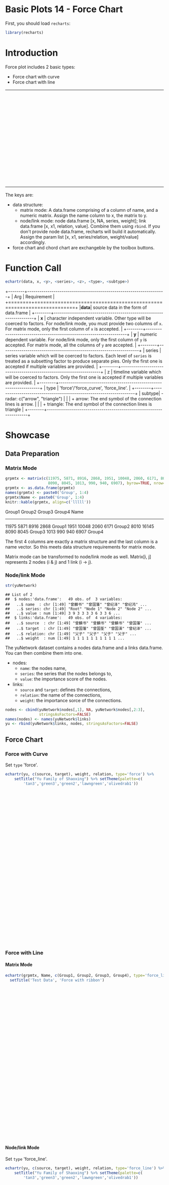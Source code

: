 # Basic Plots 14 - Force Chart



First, you should load `recharts`:

```r
library(recharts)
```

# Introduction

Force plot includes 2 basic types:

- Force chart with curve
- Force chart with line

<table id='intro'>
<tr><td>
<!--html_preserve--><div id="echarts-4407ff1642f7f4066ebb4e053ec09482637e623e" style="width:400px;height:300px;" class="echarts html-widget"></div>
<script type="application/json" data-for="echarts-4407ff1642f7f4066ebb4e053ec09482637e623e">{"x":{"series":[{"type":"force","name":"Connection","roam":"move","itemStyle":{"normal":{"label":{"show":true,"textStyle":{"color":"#333"}},"nodeStyle":{"brushType":"both","strokeColor":"rgba(255,215,0,0.4)"},"linkStyle":{"type":"curve"}},"emphasis":{"label":{"show":false},"nodeStyle":[],"lineStyle":[]}},"minRadius":8,"maxRadius":20,"nodes":[{"category":0,"name":"曾麟书","value":3},{"category":1,"name":"曾国藩","value":9},{"category":2,"name":"曾纪泽","value":3},{"category":2,"name":"曾纪鸿","value":3},{"category":3,"name":"曾广珊","value":3},{"category":0,"name":"俞文葆","value":3},{"category":1,"name":"俞明震","value":6},{"category":1,"name":"俞明颐","value":3},{"category":1,"name":"俞明诗","value":3},{"category":0,"name":"陈宝箴","value":6},{"category":1,"name":"陈三立","value":3},{"category":2,"name":"陈寅恪","value":9},{"category":2,"name":"陈衡恪","value":3},{"category":2,"name":"俞大维","value":3},{"category":2,"name":"俞大拔","value":3},{"category":2,"name":"俞大纲","value":3},{"category":2,"name":"俞大缜","value":3},{"category":1,"name":"曾国潢","value":3},{"category":2,"name":"曾纪梁","value":3},{"category":3,"name":"曾广祚","value":3},{"category":4,"name":"曾昭抡","value":6},{"category":2,"name":"俞大絪","value":3},{"category":2,"name":"傅斯年","value":6},{"category":2,"name":"俞大彩","value":3},{"category":0,"name":"蒋介石","value":9},{"category":1,"name":"蒋经国","value":9},{"category":3,"name":"俞扬和","value":3},{"category":2,"name":"蒋孝章","value":3},{"category":4,"name":"俞祖声","value":3},{"category":2,"name":"俞大纯","value":3},{"category":1,"name":"曾国荃","value":6},{"category":2,"name":"曾广江","value":3},{"category":3,"name":"曾昭和","value":3},{"category":4,"name":"曾宪植","value":6},{"category":4,"name":"叶剑英","value":6},{"category":3,"name":"赵太侔","value":6},{"category":3,"name":"俞珊","value":3},{"category":3,"name":"俞瑾","value":3},{"category":3,"name":"俞启考","value":3},{"category":3,"name":"俞启信","value":3},{"category":3,"name":"俞启威","value":3},{"category":3,"name":"俞启忠","value":3},{"category":4,"name":"俞强声","value":3},{"category":4,"name":"俞正声","value":6},{"category":3,"name":"毛泽东","value":9},{"category":3,"name":"江青","value":6},{"category":0,"name":"范寿钟","value":3},{"category":1,"name":"范文澜","value":6},{"category":1,"name":"范瑾","value":3}],"categories":[{"name":"Root"},{"name":"Node 1"},{"name":"Node 2"},{"name":"Node 3"},{"name":"Leaf"}],"links":[{"source":"曾麟书","target":"曾国藩","name":"父子","weight":1},{"source":"曾麟书","target":"曾国荃","name":"父子","weight":1},{"source":"曾麟书","target":"曾国潢","name":"父子","weight":1},{"source":"曾国藩","target":"曾纪泽","name":"父子","weight":1},{"source":"曾国藩","target":"曾纪鸿","name":"父子","weight":1},{"source":"曾国潢","target":"曾纪梁","name":"父子","weight":1},{"source":"曾纪梁","target":"曾广祚","name":"父子","weight":1},{"source":"曾广祚","target":"曾昭抡","name":"父子","weight":1},{"source":"曾国荃","target":"曾广江","name":"父子","weight":1},{"source":"曾广江","target":"曾昭和","name":"父子","weight":1},{"source":"曾昭和","target":"曾宪植","name":"父女","weight":1},{"source":"叶剑英","target":"曾宪植","name":"夫妻","weight":1},{"source":"曾纪鸿","target":"曾广珊","name":"父女","weight":1},{"source":"俞文葆","target":"俞明震","name":"父子","weight":1},{"source":"俞文葆","target":"俞明颐","name":"父子","weight":1},{"source":"俞文葆","target":"俞明诗","name":"父女","weight":1},{"source":"陈宝箴","target":"陈三立","name":"父子","weight":1},{"source":"陈三立","target":"俞明诗","name":"夫妻","weight":1},{"source":"陈三立","target":"陈寅恪","name":"父子","weight":1},{"source":"陈三立","target":"陈衡恪","name":"父子","weight":1},{"source":"俞明颐","target":"曾广珊","name":"夫妻","weight":1},{"source":"俞明颐","target":"俞大维","name":"父子","weight":1},{"source":"俞大维","target":"俞扬和","name":"父子","weight":1},{"source":"俞明颐","target":"俞大拔","name":"父子","weight":1},{"source":"俞明颐","target":"俞大纲","name":"父子","weight":1},{"source":"俞明颐","target":"俞大缜","name":"父子","weight":1},{"source":"俞明颐","target":"俞大絪","name":"父女","weight":1},{"source":"俞明颐","target":"俞大彩","name":"父女","weight":1},{"source":"俞明震","target":"俞大纯","name":"父子","weight":1},{"source":"赵太侔","target":"俞珊","name":"夫妻","weight":1},{"source":"俞大纯","target":"俞珊","name":"父女","weight":1},{"source":"俞大纯","target":"俞瑾","name":"父女","weight":1},{"source":"俞大纯","target":"俞启考","name":"父子","weight":1},{"source":"俞大纯","target":"俞启信","name":"父子","weight":1},{"source":"俞大纯","target":"俞启威","name":"父子","weight":1},{"source":"俞启威","target":"江青","name":"夫妻","weight":1},{"source":"毛泽东","target":"江青","name":"夫妻","weight":1},{"source":"俞大纯","target":"俞启忠","name":"父子","weight":1},{"source":"俞启威","target":"俞强声","name":"父子","weight":1},{"source":"俞启威","target":"俞正声","name":"父子","weight":1},{"source":"曾昭抡","target":"俞大絪","name":"夫妻","weight":1},{"source":"傅斯年","target":"俞大彩","name":"夫妻","weight":1},{"source":"蒋介石","target":"蒋经国","name":"父子","weight":1},{"source":"蒋经国","target":"蒋孝章","name":"父女","weight":1},{"source":"俞扬和","target":"蒋孝章","name":"夫妻","weight":1},{"source":"俞扬和","target":"俞祖声","name":"父子","weight":1},{"source":"范寿钟","target":"范文澜","name":"父子","weight":1},{"source":"范寿钟","target":"范瑾","name":"父女","weight":1},{"source":"俞启威","target":"范瑾","name":"夫妻","weight":1}],"ribbonType":false,"showScale":false,"showScaleText":false}],"legend":{"show":true,"data":["Root","Node 1","Node 2","Node 3","Leaf"],"x":"left","y":"top","orient":"horizontal"},"tooltip":{"show":true,"trigger":"item","axisPointer":{"type":"none","crossStyle":{"type":"dashed"},"lineStyle":"solid"},"textStyle":{"color":"#fff"},"formatter":"function (params) {\n    if (params.indicator2) {    // is edge\n    return params.indicator2 + \" \" +\n    params.name + \" \" + params.indicator + \" : \" +\n    params.value.weight;\n    } else {    // is node\n    return params.name\n    }\n    }","backgroundColor":"rgba(0,0,0,0.7)"},"toolbox":{"show":true,"feature":{"mark":{"show":true},"dataZoom":{"show":false},"dataView":{"show":false},"magicType":{"show":true,"type":["force","chord"]},"restore":{"show":true},"saveAsImage":{"show":true}},"x":"right","y":"top","orient":"horizontal"},"title":{"text":"Yu Family of Shaoxing","subtext":"","x":"center","y":"bottom","orient":"horizontal"},"color":["#CD853F","#00CD00","#00EE00","#7CFC00","#C0FF3E"]},"evals":["tooltip.formatter"],"jsHooks":[]}</script><!--/html_preserve-->
</td>
<td>
<!--html_preserve--><div id="echarts-94827d8fe12007010faf80d673954be45ce2b105" style="width:400px;height:300px;" class="echarts html-widget"></div>
<script type="application/json" data-for="echarts-94827d8fe12007010faf80d673954be45ce2b105">{"x":{"series":[{"type":"force","name":"Connection","roam":"move","itemStyle":{"normal":{"label":{"show":true,"textStyle":{"color":"#333"}},"nodeStyle":{"brushType":"both","strokeColor":"rgba(255,215,0,0.4)"},"linkStyle":{"type":"line"}},"emphasis":{"label":{"show":false},"nodeStyle":[],"lineStyle":[]}},"minRadius":8,"maxRadius":20,"nodes":[{"category":0,"name":"曾麟书","value":3},{"category":1,"name":"曾国藩","value":9},{"category":2,"name":"曾纪泽","value":3},{"category":2,"name":"曾纪鸿","value":3},{"category":3,"name":"曾广珊","value":3},{"category":0,"name":"俞文葆","value":3},{"category":1,"name":"俞明震","value":6},{"category":1,"name":"俞明颐","value":3},{"category":1,"name":"俞明诗","value":3},{"category":0,"name":"陈宝箴","value":6},{"category":1,"name":"陈三立","value":3},{"category":2,"name":"陈寅恪","value":9},{"category":2,"name":"陈衡恪","value":3},{"category":2,"name":"俞大维","value":3},{"category":2,"name":"俞大拔","value":3},{"category":2,"name":"俞大纲","value":3},{"category":2,"name":"俞大缜","value":3},{"category":1,"name":"曾国潢","value":3},{"category":2,"name":"曾纪梁","value":3},{"category":3,"name":"曾广祚","value":3},{"category":4,"name":"曾昭抡","value":6},{"category":2,"name":"俞大絪","value":3},{"category":2,"name":"傅斯年","value":6},{"category":2,"name":"俞大彩","value":3},{"category":0,"name":"蒋介石","value":9},{"category":1,"name":"蒋经国","value":9},{"category":3,"name":"俞扬和","value":3},{"category":2,"name":"蒋孝章","value":3},{"category":4,"name":"俞祖声","value":3},{"category":2,"name":"俞大纯","value":3},{"category":1,"name":"曾国荃","value":6},{"category":2,"name":"曾广江","value":3},{"category":3,"name":"曾昭和","value":3},{"category":4,"name":"曾宪植","value":6},{"category":4,"name":"叶剑英","value":6},{"category":3,"name":"赵太侔","value":6},{"category":3,"name":"俞珊","value":3},{"category":3,"name":"俞瑾","value":3},{"category":3,"name":"俞启考","value":3},{"category":3,"name":"俞启信","value":3},{"category":3,"name":"俞启威","value":3},{"category":3,"name":"俞启忠","value":3},{"category":4,"name":"俞强声","value":3},{"category":4,"name":"俞正声","value":6},{"category":3,"name":"毛泽东","value":9},{"category":3,"name":"江青","value":6},{"category":0,"name":"范寿钟","value":3},{"category":1,"name":"范文澜","value":6},{"category":1,"name":"范瑾","value":3}],"categories":[{"name":"Root"},{"name":"Node 1"},{"name":"Node 2"},{"name":"Node 3"},{"name":"Leaf"}],"links":[{"source":"曾麟书","target":"曾国藩","name":"父子","weight":1},{"source":"曾麟书","target":"曾国荃","name":"父子","weight":1},{"source":"曾麟书","target":"曾国潢","name":"父子","weight":1},{"source":"曾国藩","target":"曾纪泽","name":"父子","weight":1},{"source":"曾国藩","target":"曾纪鸿","name":"父子","weight":1},{"source":"曾国潢","target":"曾纪梁","name":"父子","weight":1},{"source":"曾纪梁","target":"曾广祚","name":"父子","weight":1},{"source":"曾广祚","target":"曾昭抡","name":"父子","weight":1},{"source":"曾国荃","target":"曾广江","name":"父子","weight":1},{"source":"曾广江","target":"曾昭和","name":"父子","weight":1},{"source":"曾昭和","target":"曾宪植","name":"父女","weight":1},{"source":"叶剑英","target":"曾宪植","name":"夫妻","weight":1},{"source":"曾纪鸿","target":"曾广珊","name":"父女","weight":1},{"source":"俞文葆","target":"俞明震","name":"父子","weight":1},{"source":"俞文葆","target":"俞明颐","name":"父子","weight":1},{"source":"俞文葆","target":"俞明诗","name":"父女","weight":1},{"source":"陈宝箴","target":"陈三立","name":"父子","weight":1},{"source":"陈三立","target":"俞明诗","name":"夫妻","weight":1},{"source":"陈三立","target":"陈寅恪","name":"父子","weight":1},{"source":"陈三立","target":"陈衡恪","name":"父子","weight":1},{"source":"俞明颐","target":"曾广珊","name":"夫妻","weight":1},{"source":"俞明颐","target":"俞大维","name":"父子","weight":1},{"source":"俞大维","target":"俞扬和","name":"父子","weight":1},{"source":"俞明颐","target":"俞大拔","name":"父子","weight":1},{"source":"俞明颐","target":"俞大纲","name":"父子","weight":1},{"source":"俞明颐","target":"俞大缜","name":"父子","weight":1},{"source":"俞明颐","target":"俞大絪","name":"父女","weight":1},{"source":"俞明颐","target":"俞大彩","name":"父女","weight":1},{"source":"俞明震","target":"俞大纯","name":"父子","weight":1},{"source":"赵太侔","target":"俞珊","name":"夫妻","weight":1},{"source":"俞大纯","target":"俞珊","name":"父女","weight":1},{"source":"俞大纯","target":"俞瑾","name":"父女","weight":1},{"source":"俞大纯","target":"俞启考","name":"父子","weight":1},{"source":"俞大纯","target":"俞启信","name":"父子","weight":1},{"source":"俞大纯","target":"俞启威","name":"父子","weight":1},{"source":"俞启威","target":"江青","name":"夫妻","weight":1},{"source":"毛泽东","target":"江青","name":"夫妻","weight":1},{"source":"俞大纯","target":"俞启忠","name":"父子","weight":1},{"source":"俞启威","target":"俞强声","name":"父子","weight":1},{"source":"俞启威","target":"俞正声","name":"父子","weight":1},{"source":"曾昭抡","target":"俞大絪","name":"夫妻","weight":1},{"source":"傅斯年","target":"俞大彩","name":"夫妻","weight":1},{"source":"蒋介石","target":"蒋经国","name":"父子","weight":1},{"source":"蒋经国","target":"蒋孝章","name":"父女","weight":1},{"source":"俞扬和","target":"蒋孝章","name":"夫妻","weight":1},{"source":"俞扬和","target":"俞祖声","name":"父子","weight":1},{"source":"范寿钟","target":"范文澜","name":"父子","weight":1},{"source":"范寿钟","target":"范瑾","name":"父女","weight":1},{"source":"俞启威","target":"范瑾","name":"夫妻","weight":1}],"ribbonType":false,"showScale":false,"showScaleText":false}],"legend":{"show":true,"data":["Root","Node 1","Node 2","Node 3","Leaf"],"x":"left","y":"top","orient":"horizontal"},"tooltip":{"show":true,"trigger":"item","axisPointer":{"type":"none","crossStyle":{"type":"dashed"},"lineStyle":"solid"},"textStyle":{"color":"#fff"},"formatter":"function (params) {\n    if (params.indicator2) {    // is edge\n    return params.indicator2 + \" \" +\n    params.name + \" \" + params.indicator + \" : \" +\n    params.value.weight;\n    } else {    // is node\n    return params.name\n    }\n    }","backgroundColor":"rgba(0,0,0,0.7)"},"toolbox":{"show":true,"feature":{"mark":{"show":true},"dataZoom":{"show":false},"dataView":{"show":false},"magicType":{"show":true,"type":["force","chord"]},"restore":{"show":true},"saveAsImage":{"show":true}},"x":"right","y":"top","orient":"horizontal"},"title":{"text":"Yu Family of Shaoxing","subtext":"","x":"center","y":"bottom","orient":"horizontal"},"color":["#CD853F","#00CD00","#00EE00","#7CFC00","#C0FF3E"]},"evals":["tooltip.formatter"],"jsHooks":[]}</script><!--/html_preserve-->
</td></tr>
</table>

The keys are:

- data structure:
  - matrix mode: A data.frame comprising of a column of name, and a numeric matrix. Assign the name column to x, the matrix to y.
  - node/link mode: node data.frame [x, NA, series, weight]; link data.frame [x, x1, relation, value]. Combine them using `rbind`. If you don't provide node data.frame, recharts will build it automatically. Assign the param list [x, x1, series/relation, weight/value] accordingly.
- force chart and chord chart are exchangeble by the toolbox buttons.

# Function Call

```r
echartr(data, x, <y>, <series>, <z>, <type>, <subtype>)
```

+--------+--------------------------------------------------------------------+
| Arg    |  Requirement                                                       |
+========+====================================================================+
|**data**| source data in the form of data.frame |
+--------+--------------------------------------------------------------------+
| **x**  | character independent variable. Other type will be coerced to factors. For node/link mode, you must provide two columns of `x`. For matrix mode, only the first column of `x` is accepted. |
+--------+--------------------------------------------------------------------+
| **y**  | numeric dependent variable. For node/link mode, only the first column of `y` is accepted. For matrix mode, all the columns of `y` are accepted. |
+--------+--------------------------------------------------------------------+
| series | series variable which will be coerced to factors. Each level of `series` is treated as a subsetting factor to produce separate pies. Only the first one is accepted if multiple variables are provided. |
+--------+--------------------------------------------------------------------+
|  z     | timeline variable which will be coerced to factors. Only the first one is accepted if multiple variables are provided. |
+--------+--------------------------------------------------------------------+
| type   | 'force'/'force_curve', 'force_line'. |
+--------+--------------------------------------------------------------------+
| subtype| - radar: c("arrow", "triangle") | 
|        |     + arrow: The end symbol of the connection lines is arrow. |
|        |     + triangle: The end symbol of the connection lines is triangle |
+--------+--------------------------------------------------------------------+

# Showcase

## Data Preparation


### Matrix Mode


```r
grpmtx <- matrix(c(11975, 5871, 8916, 2868, 1951, 10048, 2060, 6171, 8010, 16145,
                   8090, 8045, 1013, 990, 940, 6907), byrow=TRUE, nrow=4)
grpmtx <- as.data.frame(grpmtx)
names(grpmtx) <- paste0('Group', 1:4)
grpmtx$Name <- paste0('Group', 1:4)
knitr::kable(grpmtx, align=c('lllll'))
```



Group1   Group2   Group3   Group4   Name   
-------  -------  -------  -------  -------
11975    5871     8916     2868     Group1 
1951     10048    2060     6171     Group2 
8010     16145    8090     8045     Group3 
1013     990      940      6907     Group4 

The first 4 columns are exactly a matrix structure and the last column is a name vector. So this meets data structure requirements for matrix mode.

Matrix mode can be transformed to node/link mode as well. Matrix[i, j] represents 2 nodes (i & j) and 1 link (i -> j).

### Node/link Mode


```r
str(yuNetwork)
```

```
## List of 2
##  $ nodes:'data.frame':	49 obs. of  3 variables:
##   ..$ name  : chr [1:49] "曾麟书" "曾国藩" "曾纪泽" "曾纪鸿" ...
##   ..$ series: chr [1:49] "Root" "Node 1" "Node 2" "Node 2" ...
##   ..$ value : num [1:49] 3 9 3 3 3 3 6 3 3 6 ...
##  $ links:'data.frame':	49 obs. of  4 variables:
##   ..$ source  : chr [1:49] "曾麟书" "曾麟书" "曾麟书" "曾国藩" ...
##   ..$ target  : chr [1:49] "曾国藩" "曾国荃" "曾国潢" "曾纪泽" ...
##   ..$ relation: chr [1:49] "父子" "父子" "父子" "父子" ...
##   ..$ weight  : num [1:49] 1 1 1 1 1 1 1 1 1 1 ...
```

The yuNetwork dataset contains a nodes data.frame and a links data.frame. You can then combine them into one.

- nodes: 
    - `name`: the nodes name, 
    - `series`: the series that the nodes belongs to, 
    - `value`: the importance score of the nodes.
- links: 
    - `source` and `target`: defines the connections, 
    - `relation`: the name of the connections, 
    - `weight`: the importance sorce of the connections.


```r
nodes <- cbind(yuNetwork$nodes[,1], NA, yuNetwork$nodes[,2:3],
               stringsAsFactors=FALSE)
names(nodes) <- names(yuNetwork$links)
yu <- rbind(yuNetwork$links, nodes, stringsAsFactors=FALSE)
```


## Force Chart

### Force with Curve

Set `type` 'force'.


```r
echartr(yu, c(source, target), weight, relation, type='force') %>% 
    setTitle("Yu Family of Shaoxing") %>% setTheme(palette=c(
        'tan3','green3','green2','lawngreen','olivedrab1'))
```

<!--html_preserve--><div id="echarts-da22f16343fc1f41f69b6bcad9fbbbb155e66b76" style="width:672px;height:480px;" class="echarts html-widget"></div>
<script type="application/json" data-for="echarts-da22f16343fc1f41f69b6bcad9fbbbb155e66b76">{"x":{"series":[{"type":"force","name":"Connection","roam":"move","itemStyle":{"normal":{"label":{"show":true,"textStyle":{"color":"#333"}},"nodeStyle":{"brushType":"both","strokeColor":"rgba(255,215,0,0.4)"},"linkStyle":{"type":"curve"}},"emphasis":{"label":{"show":false},"nodeStyle":[],"lineStyle":[]}},"minRadius":8,"maxRadius":20,"nodes":[{"category":0,"name":"曾麟书","value":3},{"category":1,"name":"曾国藩","value":9},{"category":2,"name":"曾纪泽","value":3},{"category":2,"name":"曾纪鸿","value":3},{"category":3,"name":"曾广珊","value":3},{"category":0,"name":"俞文葆","value":3},{"category":1,"name":"俞明震","value":6},{"category":1,"name":"俞明颐","value":3},{"category":1,"name":"俞明诗","value":3},{"category":0,"name":"陈宝箴","value":6},{"category":1,"name":"陈三立","value":3},{"category":2,"name":"陈寅恪","value":9},{"category":2,"name":"陈衡恪","value":3},{"category":2,"name":"俞大维","value":3},{"category":2,"name":"俞大拔","value":3},{"category":2,"name":"俞大纲","value":3},{"category":2,"name":"俞大缜","value":3},{"category":1,"name":"曾国潢","value":3},{"category":2,"name":"曾纪梁","value":3},{"category":3,"name":"曾广祚","value":3},{"category":4,"name":"曾昭抡","value":6},{"category":2,"name":"俞大絪","value":3},{"category":2,"name":"傅斯年","value":6},{"category":2,"name":"俞大彩","value":3},{"category":0,"name":"蒋介石","value":9},{"category":1,"name":"蒋经国","value":9},{"category":3,"name":"俞扬和","value":3},{"category":2,"name":"蒋孝章","value":3},{"category":4,"name":"俞祖声","value":3},{"category":2,"name":"俞大纯","value":3},{"category":1,"name":"曾国荃","value":6},{"category":2,"name":"曾广江","value":3},{"category":3,"name":"曾昭和","value":3},{"category":4,"name":"曾宪植","value":6},{"category":4,"name":"叶剑英","value":6},{"category":3,"name":"赵太侔","value":6},{"category":3,"name":"俞珊","value":3},{"category":3,"name":"俞瑾","value":3},{"category":3,"name":"俞启考","value":3},{"category":3,"name":"俞启信","value":3},{"category":3,"name":"俞启威","value":3},{"category":3,"name":"俞启忠","value":3},{"category":4,"name":"俞强声","value":3},{"category":4,"name":"俞正声","value":6},{"category":3,"name":"毛泽东","value":9},{"category":3,"name":"江青","value":6},{"category":0,"name":"范寿钟","value":3},{"category":1,"name":"范文澜","value":6},{"category":1,"name":"范瑾","value":3}],"categories":[{"name":"Root"},{"name":"Node 1"},{"name":"Node 2"},{"name":"Node 3"},{"name":"Leaf"}],"links":[{"source":"曾麟书","target":"曾国藩","name":"父子","weight":1},{"source":"曾麟书","target":"曾国荃","name":"父子","weight":1},{"source":"曾麟书","target":"曾国潢","name":"父子","weight":1},{"source":"曾国藩","target":"曾纪泽","name":"父子","weight":1},{"source":"曾国藩","target":"曾纪鸿","name":"父子","weight":1},{"source":"曾国潢","target":"曾纪梁","name":"父子","weight":1},{"source":"曾纪梁","target":"曾广祚","name":"父子","weight":1},{"source":"曾广祚","target":"曾昭抡","name":"父子","weight":1},{"source":"曾国荃","target":"曾广江","name":"父子","weight":1},{"source":"曾广江","target":"曾昭和","name":"父子","weight":1},{"source":"曾昭和","target":"曾宪植","name":"父女","weight":1},{"source":"叶剑英","target":"曾宪植","name":"夫妻","weight":1},{"source":"曾纪鸿","target":"曾广珊","name":"父女","weight":1},{"source":"俞文葆","target":"俞明震","name":"父子","weight":1},{"source":"俞文葆","target":"俞明颐","name":"父子","weight":1},{"source":"俞文葆","target":"俞明诗","name":"父女","weight":1},{"source":"陈宝箴","target":"陈三立","name":"父子","weight":1},{"source":"陈三立","target":"俞明诗","name":"夫妻","weight":1},{"source":"陈三立","target":"陈寅恪","name":"父子","weight":1},{"source":"陈三立","target":"陈衡恪","name":"父子","weight":1},{"source":"俞明颐","target":"曾广珊","name":"夫妻","weight":1},{"source":"俞明颐","target":"俞大维","name":"父子","weight":1},{"source":"俞大维","target":"俞扬和","name":"父子","weight":1},{"source":"俞明颐","target":"俞大拔","name":"父子","weight":1},{"source":"俞明颐","target":"俞大纲","name":"父子","weight":1},{"source":"俞明颐","target":"俞大缜","name":"父子","weight":1},{"source":"俞明颐","target":"俞大絪","name":"父女","weight":1},{"source":"俞明颐","target":"俞大彩","name":"父女","weight":1},{"source":"俞明震","target":"俞大纯","name":"父子","weight":1},{"source":"赵太侔","target":"俞珊","name":"夫妻","weight":1},{"source":"俞大纯","target":"俞珊","name":"父女","weight":1},{"source":"俞大纯","target":"俞瑾","name":"父女","weight":1},{"source":"俞大纯","target":"俞启考","name":"父子","weight":1},{"source":"俞大纯","target":"俞启信","name":"父子","weight":1},{"source":"俞大纯","target":"俞启威","name":"父子","weight":1},{"source":"俞启威","target":"江青","name":"夫妻","weight":1},{"source":"毛泽东","target":"江青","name":"夫妻","weight":1},{"source":"俞大纯","target":"俞启忠","name":"父子","weight":1},{"source":"俞启威","target":"俞强声","name":"父子","weight":1},{"source":"俞启威","target":"俞正声","name":"父子","weight":1},{"source":"曾昭抡","target":"俞大絪","name":"夫妻","weight":1},{"source":"傅斯年","target":"俞大彩","name":"夫妻","weight":1},{"source":"蒋介石","target":"蒋经国","name":"父子","weight":1},{"source":"蒋经国","target":"蒋孝章","name":"父女","weight":1},{"source":"俞扬和","target":"蒋孝章","name":"夫妻","weight":1},{"source":"俞扬和","target":"俞祖声","name":"父子","weight":1},{"source":"范寿钟","target":"范文澜","name":"父子","weight":1},{"source":"范寿钟","target":"范瑾","name":"父女","weight":1},{"source":"俞启威","target":"范瑾","name":"夫妻","weight":1}],"ribbonType":false,"showScale":false,"showScaleText":false}],"legend":{"show":true,"data":["Root","Node 1","Node 2","Node 3","Leaf"],"x":"left","y":"top","orient":"horizontal"},"tooltip":{"show":true,"trigger":"item","axisPointer":{"type":"none","crossStyle":{"type":"dashed"},"lineStyle":"solid"},"textStyle":{"color":"#fff"},"formatter":"function (params) {\n    if (params.indicator2) {    // is edge\n    return params.indicator2 + \" \" +\n    params.name + \" \" + params.indicator + \" : \" +\n    params.value.weight;\n    } else {    // is node\n    return params.name\n    }\n    }","backgroundColor":"rgba(0,0,0,0.7)"},"toolbox":{"show":true,"feature":{"mark":{"show":true},"dataZoom":{"show":false},"dataView":{"show":false},"magicType":{"show":true,"type":["force","chord"]},"restore":{"show":true},"saveAsImage":{"show":true}},"x":"right","y":"top","orient":"horizontal"},"title":{"text":"Yu Family of Shaoxing","subtext":"","x":"center","y":"bottom","orient":"horizontal"},"color":["#CD853F","#00CD00","#00EE00","#7CFC00","#C0FF3E"]},"evals":["tooltip.formatter"],"jsHooks":[]}</script><!--/html_preserve-->

### Force with Line

#### Matrix Mode


```r
echartr(grpmtx, Name, c(Group1, Group2, Group3, Group4), type='force_line') %>% 
  setTitle('Test Data', 'Force with ribbon')
```

<!--html_preserve--><div id="echarts-8643c1d086f57b9b6d1a0e8fd588f50bd9469f1a" style="width:672px;height:480px;" class="echarts html-widget"></div>
<script type="application/json" data-for="echarts-8643c1d086f57b9b6d1a0e8fd588f50bd9469f1a">{"x":{"series":[{"type":"force","name":"Connection","roam":"move","itemStyle":{"normal":{"label":{"show":true,"textStyle":{"color":"#333"}},"nodeStyle":{"brushType":"both","strokeColor":"rgba(255,215,0,0.4)"},"linkStyle":{"type":"line"}},"emphasis":{"label":{"show":false},"nodeStyle":[],"lineStyle":[]}},"minRadius":8,"maxRadius":20,"matrix":[[11975,5871,8916,2868],[1951,10048,2060,6171],[8010,16145,8090,8045],[1013,990,940,6907]],"data":[{"name":"Group1"},{"name":"Group2"},{"name":"Group3"},{"name":"Group4"}],"ribbonType":true,"showScale":false,"showScaleText":false}],"tooltip":{"show":true,"trigger":"item","axisPointer":{"type":"none","crossStyle":{"type":"dashed"},"lineStyle":"solid"},"textStyle":{"color":"#fff"},"formatter":"function (params) {\n    if (params.indicator2) {    // is edge\n    return params.indicator2 + \" \" +\n    params.name + \" \" + params.indicator + \" : \" +\n    params.value.weight;\n    } else {    // is node\n    return params.name\n    }\n    }","backgroundColor":"rgba(0,0,0,0.7)"},"toolbox":{"show":true,"feature":{"mark":{"show":true},"dataZoom":{"show":false},"dataView":{"show":false},"magicType":{"show":true,"type":["force","chord"]},"restore":{"show":true},"saveAsImage":{"show":true}},"x":"right","y":"top","orient":"horizontal"},"legend":{"show":true,"data":["Group1","Group2","Group3","Group4"],"x":"left","y":"top","orient":"horizontal"},"title":{"text":"Test Data","subtext":"Force with ribbon","x":"center","y":"bottom","orient":"horizontal"}},"evals":["tooltip.formatter"],"jsHooks":[]}</script><!--/html_preserve-->

#### Node/link Mode

Set `type` 'force_line'.


```r
echartr(yu, c(source, target), weight, relation, type='force_line') %>% 
    setTitle("Yu Family of Shaoxing") %>% setTheme(palette=c(
        'tan3','green3','green2','lawngreen','olivedrab1'))
```

<!--html_preserve--><div id="echarts-5ca5a69ca75ad096cf8a5447d8c7c6be766cc6c1" style="width:672px;height:480px;" class="echarts html-widget"></div>
<script type="application/json" data-for="echarts-5ca5a69ca75ad096cf8a5447d8c7c6be766cc6c1">{"x":{"series":[{"type":"force","name":"Connection","roam":"move","itemStyle":{"normal":{"label":{"show":true,"textStyle":{"color":"#333"}},"nodeStyle":{"brushType":"both","strokeColor":"rgba(255,215,0,0.4)"},"linkStyle":{"type":"line"}},"emphasis":{"label":{"show":false},"nodeStyle":[],"lineStyle":[]}},"minRadius":8,"maxRadius":20,"nodes":[{"category":0,"name":"曾麟书","value":3},{"category":1,"name":"曾国藩","value":9},{"category":2,"name":"曾纪泽","value":3},{"category":2,"name":"曾纪鸿","value":3},{"category":3,"name":"曾广珊","value":3},{"category":0,"name":"俞文葆","value":3},{"category":1,"name":"俞明震","value":6},{"category":1,"name":"俞明颐","value":3},{"category":1,"name":"俞明诗","value":3},{"category":0,"name":"陈宝箴","value":6},{"category":1,"name":"陈三立","value":3},{"category":2,"name":"陈寅恪","value":9},{"category":2,"name":"陈衡恪","value":3},{"category":2,"name":"俞大维","value":3},{"category":2,"name":"俞大拔","value":3},{"category":2,"name":"俞大纲","value":3},{"category":2,"name":"俞大缜","value":3},{"category":1,"name":"曾国潢","value":3},{"category":2,"name":"曾纪梁","value":3},{"category":3,"name":"曾广祚","value":3},{"category":4,"name":"曾昭抡","value":6},{"category":2,"name":"俞大絪","value":3},{"category":2,"name":"傅斯年","value":6},{"category":2,"name":"俞大彩","value":3},{"category":0,"name":"蒋介石","value":9},{"category":1,"name":"蒋经国","value":9},{"category":3,"name":"俞扬和","value":3},{"category":2,"name":"蒋孝章","value":3},{"category":4,"name":"俞祖声","value":3},{"category":2,"name":"俞大纯","value":3},{"category":1,"name":"曾国荃","value":6},{"category":2,"name":"曾广江","value":3},{"category":3,"name":"曾昭和","value":3},{"category":4,"name":"曾宪植","value":6},{"category":4,"name":"叶剑英","value":6},{"category":3,"name":"赵太侔","value":6},{"category":3,"name":"俞珊","value":3},{"category":3,"name":"俞瑾","value":3},{"category":3,"name":"俞启考","value":3},{"category":3,"name":"俞启信","value":3},{"category":3,"name":"俞启威","value":3},{"category":3,"name":"俞启忠","value":3},{"category":4,"name":"俞强声","value":3},{"category":4,"name":"俞正声","value":6},{"category":3,"name":"毛泽东","value":9},{"category":3,"name":"江青","value":6},{"category":0,"name":"范寿钟","value":3},{"category":1,"name":"范文澜","value":6},{"category":1,"name":"范瑾","value":3}],"categories":[{"name":"Root"},{"name":"Node 1"},{"name":"Node 2"},{"name":"Node 3"},{"name":"Leaf"}],"links":[{"source":"曾麟书","target":"曾国藩","name":"父子","weight":1},{"source":"曾麟书","target":"曾国荃","name":"父子","weight":1},{"source":"曾麟书","target":"曾国潢","name":"父子","weight":1},{"source":"曾国藩","target":"曾纪泽","name":"父子","weight":1},{"source":"曾国藩","target":"曾纪鸿","name":"父子","weight":1},{"source":"曾国潢","target":"曾纪梁","name":"父子","weight":1},{"source":"曾纪梁","target":"曾广祚","name":"父子","weight":1},{"source":"曾广祚","target":"曾昭抡","name":"父子","weight":1},{"source":"曾国荃","target":"曾广江","name":"父子","weight":1},{"source":"曾广江","target":"曾昭和","name":"父子","weight":1},{"source":"曾昭和","target":"曾宪植","name":"父女","weight":1},{"source":"叶剑英","target":"曾宪植","name":"夫妻","weight":1},{"source":"曾纪鸿","target":"曾广珊","name":"父女","weight":1},{"source":"俞文葆","target":"俞明震","name":"父子","weight":1},{"source":"俞文葆","target":"俞明颐","name":"父子","weight":1},{"source":"俞文葆","target":"俞明诗","name":"父女","weight":1},{"source":"陈宝箴","target":"陈三立","name":"父子","weight":1},{"source":"陈三立","target":"俞明诗","name":"夫妻","weight":1},{"source":"陈三立","target":"陈寅恪","name":"父子","weight":1},{"source":"陈三立","target":"陈衡恪","name":"父子","weight":1},{"source":"俞明颐","target":"曾广珊","name":"夫妻","weight":1},{"source":"俞明颐","target":"俞大维","name":"父子","weight":1},{"source":"俞大维","target":"俞扬和","name":"父子","weight":1},{"source":"俞明颐","target":"俞大拔","name":"父子","weight":1},{"source":"俞明颐","target":"俞大纲","name":"父子","weight":1},{"source":"俞明颐","target":"俞大缜","name":"父子","weight":1},{"source":"俞明颐","target":"俞大絪","name":"父女","weight":1},{"source":"俞明颐","target":"俞大彩","name":"父女","weight":1},{"source":"俞明震","target":"俞大纯","name":"父子","weight":1},{"source":"赵太侔","target":"俞珊","name":"夫妻","weight":1},{"source":"俞大纯","target":"俞珊","name":"父女","weight":1},{"source":"俞大纯","target":"俞瑾","name":"父女","weight":1},{"source":"俞大纯","target":"俞启考","name":"父子","weight":1},{"source":"俞大纯","target":"俞启信","name":"父子","weight":1},{"source":"俞大纯","target":"俞启威","name":"父子","weight":1},{"source":"俞启威","target":"江青","name":"夫妻","weight":1},{"source":"毛泽东","target":"江青","name":"夫妻","weight":1},{"source":"俞大纯","target":"俞启忠","name":"父子","weight":1},{"source":"俞启威","target":"俞强声","name":"父子","weight":1},{"source":"俞启威","target":"俞正声","name":"父子","weight":1},{"source":"曾昭抡","target":"俞大絪","name":"夫妻","weight":1},{"source":"傅斯年","target":"俞大彩","name":"夫妻","weight":1},{"source":"蒋介石","target":"蒋经国","name":"父子","weight":1},{"source":"蒋经国","target":"蒋孝章","name":"父女","weight":1},{"source":"俞扬和","target":"蒋孝章","name":"夫妻","weight":1},{"source":"俞扬和","target":"俞祖声","name":"父子","weight":1},{"source":"范寿钟","target":"范文澜","name":"父子","weight":1},{"source":"范寿钟","target":"范瑾","name":"父女","weight":1},{"source":"俞启威","target":"范瑾","name":"夫妻","weight":1}],"ribbonType":false,"showScale":false,"showScaleText":false}],"legend":{"show":true,"data":["Root","Node 1","Node 2","Node 3","Leaf"],"x":"left","y":"top","orient":"horizontal"},"tooltip":{"show":true,"trigger":"item","axisPointer":{"type":"none","crossStyle":{"type":"dashed"},"lineStyle":"solid"},"textStyle":{"color":"#fff"},"formatter":"function (params) {\n    if (params.indicator2) {    // is edge\n    return params.indicator2 + \" \" +\n    params.name + \" \" + params.indicator + \" : \" +\n    params.value.weight;\n    } else {    // is node\n    return params.name\n    }\n    }","backgroundColor":"rgba(0,0,0,0.7)"},"toolbox":{"show":true,"feature":{"mark":{"show":true},"dataZoom":{"show":false},"dataView":{"show":false},"magicType":{"show":true,"type":["force","chord"]},"restore":{"show":true},"saveAsImage":{"show":true}},"x":"right","y":"top","orient":"horizontal"},"title":{"text":"Yu Family of Shaoxing","subtext":"","x":"center","y":"bottom","orient":"horizontal"},"color":["#CD853F","#00CD00","#00EE00","#7CFC00","#C0FF3E"]},"evals":["tooltip.formatter"],"jsHooks":[]}</script><!--/html_preserve-->


### Force with Timeline

Let's use `year` columns as timeline.


```r
echartr(deutsch, c(club, player), weight, role, z=year,
        type='force', sub='arrow') %>% 
  setTitle('Club Orientation of Deutsch Soccer Team')
```

<!--html_preserve--><div id="echarts-6bfb90d462fba30d61d9ed03eff7f9fa8163cc78" style="width:672px;height:480px;" class="echarts html-widget"></div>
<script type="application/json" data-for="echarts-6bfb90d462fba30d61d9ed03eff7f9fa8163cc78">{"x":{"timeline":{"type":"number","data":[2014,2016],"x":80,"x2":80,"y2":50},"options":[{"series":[{"type":"force","name":"Connection","roam":"move","itemStyle":{"normal":{"label":{"show":true,"textStyle":{"color":"#333"}},"nodeStyle":{"brushType":"both","strokeColor":"rgba(255,215,0,0.4)"},"linkStyle":{"type":"curve"}},"emphasis":{"label":{"show":false},"nodeStyle":[],"lineStyle":[]}},"minRadius":8,"maxRadius":20,"nodes":[{"name":"Monchengladbach"},{"name":"Bayern"},{"name":"Dortmund"},{"name":"Kruse"},{"name":"Kramer"},{"name":"Neuer"},{"name":"Boateng"},{"name":"Lahm"},{"name":"Kroos"},{"name":"Muller"},{"name":"Gotze"},{"name":"Badstuber"},{"name":"Hummels"},{"name":"Weidenfeller"},{"name":"Reus"},{"name":"Gundogan"}],"links":[{"source":"Monchengladbach","target":"Kruse","name":"Fw","weight":1},{"source":"Monchengladbach","target":"Kramer","name":"Mf","weight":1},{"source":"Bayern","target":"Neuer","name":"Gk","weight":1},{"source":"Bayern","target":"Boateng","name":"Df","weight":1},{"source":"Bayern","target":"Lahm","name":"Df","weight":1},{"source":"Bayern","target":"Kroos","name":"Mf","weight":1},{"source":"Bayern","target":"Muller","name":"Mf","weight":1},{"source":"Bayern","target":"Gotze","name":"Fw","weight":1},{"source":"Bayern","target":"Badstuber","name":"Df","weight":1},{"source":"Dortmund","target":"Hummels","name":"Df","weight":1},{"source":"Dortmund","target":"Weidenfeller","name":"Gk","weight":1},{"source":"Dortmund","target":"Reus","name":"Df","weight":1},{"source":"Dortmund","target":"Gundogan","name":"Md","weight":1}],"linkSymbol":"arrow","ribbonType":false,"showScale":false,"showScaleText":false}],"legend":{"show":true,"data":[],"x":"left","y":"top","orient":"horizontal"},"tooltip":{"show":true,"trigger":"item","axisPointer":{"type":"none","crossStyle":{"type":"dashed"},"lineStyle":"solid"},"textStyle":{"color":"#fff"},"formatter":"function (params) {\n    if (params.indicator2) {    // is edge\n    return params.indicator2 + \" \" +\n    params.name + \" \" + params.indicator + \" : \" +\n    params.value.weight;\n    } else {    // is node\n    return params.name\n    }\n    }","backgroundColor":"rgba(0,0,0,0.7)"},"toolbox":{"show":true,"feature":{"mark":{"show":true},"dataZoom":{"show":false},"dataView":{"show":false},"magicType":{"show":true,"type":["force","chord"]},"restore":{"show":true},"saveAsImage":{"show":true}},"x":"right","y":"top","orient":"horizontal"},"title":{"text":"Club Orientation of Deutsch Soccer Team ( = 2014)","subtext":"","x":"center","y":"bottom","orient":"horizontal"}},{"series":[{"type":"force","name":"Connection","roam":"move","itemStyle":{"normal":{"label":{"show":true,"textStyle":{"color":"#333"}},"nodeStyle":{"brushType":"both","strokeColor":"rgba(255,215,0,0.4)"},"linkStyle":{"type":"curve"}},"emphasis":{"label":{"show":false},"nodeStyle":[],"lineStyle":[]}},"minRadius":8,"maxRadius":20,"nodes":[{"name":"Bayern"},{"name":"Leverkusen"},{"name":"Schalke"},{"name":"Arsenal"},{"name":"Madrid"},{"name":"Dortmund"},{"name":"Neuer"},{"name":"Leno"},{"name":"Hummels"},{"name":"Kimmich"},{"name":"Howedes"},{"name":"Mustafi"},{"name":"Ozil"},{"name":"Tah"},{"name":"Muller"},{"name":"Meyer"},{"name":"Kroos"},{"name":"Gotze"},{"name":"Volland"}],"links":[{"source":"Bayern","target":"Neuer","name":"Gk","weight":1},{"source":"Leverkusen","target":"Leno","name":"Gk","weight":1},{"source":"Bayern","target":"Hummels","name":"Df","weight":1},{"source":"Bayern","target":"Kimmich","name":"Df","weight":1},{"source":"Schalke","target":"Howedes","name":"Df","weight":1},{"source":"Arsenal","target":"Mustafi","name":"Df","weight":1},{"source":"Arsenal","target":"Ozil","name":"Mf","weight":1},{"source":"Leverkusen","target":"Tah","name":"Mf","weight":1},{"source":"Bayern","target":"Muller","name":"Mf","weight":1},{"source":"Schalke","target":"Meyer","name":"Mf","weight":1},{"source":"Madrid","target":"Kroos","name":"Mf","weight":1},{"source":"Dortmund","target":"Gotze","name":"Fw","weight":1},{"source":"Leverkusen","target":"Volland","name":"Fw","weight":1}],"linkSymbol":"arrow","ribbonType":false,"showScale":false,"showScaleText":false}],"title":{"text":"Club Orientation of Deutsch Soccer Team ( = 2016)","subtext":"","x":"center","y":"bottom","orient":"horizontal"}}]},"evals":["options.0.tooltip.formatter"],"jsHooks":[]}</script><!--/html_preserve-->

# Futher Setup

Then you can configure the widgets, add markLines and/or markPoints, fortify the chart.

You can refer to related functions to play around on your own.


